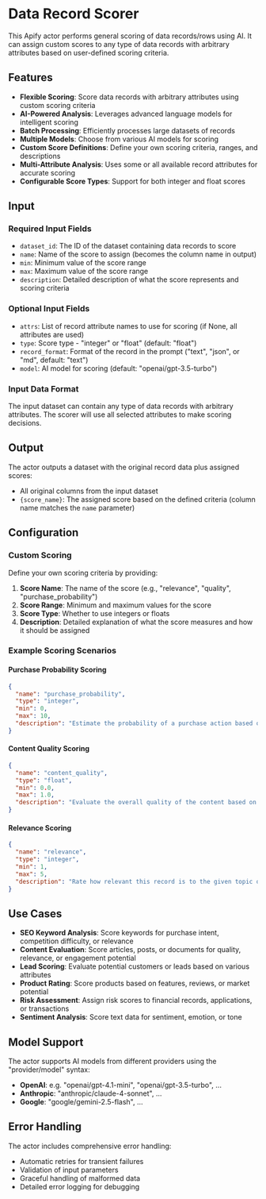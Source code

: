 # Data Record Scorer

This Apify actor performs general scoring of data records/rows using AI. It can assign custom scores to any type of data records with arbitrary attributes based on user-defined scoring criteria.

## Features

- **Flexible Scoring**: Score data records with arbitrary attributes using custom scoring criteria
- **AI-Powered Analysis**: Leverages advanced language models for intelligent scoring
- **Batch Processing**: Efficiently processes large datasets of records
- **Multiple Models**: Choose from various AI models for scoring
- **Custom Score Definitions**: Define your own scoring criteria, ranges, and descriptions
- **Multi-Attribute Analysis**: Uses some or all available record attributes for accurate scoring
- **Configurable Score Types**: Support for both integer and float scores

## Input

### Required Input Fields

- `dataset_id`: The ID of the dataset containing data records to score
- `name`: Name of the score to assign (becomes the column name in output)
- `min`: Minimum value of the score range
- `max`: Maximum value of the score range
- `description`: Detailed description of what the score represents and scoring criteria

### Optional Input Fields

- `attrs`: List of record attribute names to use for scoring (if None, all attributes are used)
- `type`: Score type - "integer" or "float" (default: "float")
- `record_format`: Format of the record in the prompt ("text", "json", or "md", default: "text")
- `model`: AI model for scoring (default: "openai/gpt-3.5-turbo")

### Input Data Format

The input dataset can contain any type of data records with arbitrary attributes. The scorer will use all selected attributes to make scoring decisions.

## Output

The actor outputs a dataset with the original record data plus assigned scores:

- All original columns from the input dataset
- `{score_name}`: The assigned score based on the defined criteria (column name matches the `name` parameter)

## Configuration

### Custom Scoring

Define your own scoring criteria by providing:

1. **Score Name**: The name of the score (e.g., "relevance", "quality", "purchase_probability")
2. **Score Range**: Minimum and maximum values for the score
3. **Score Type**: Whether to use integers or floats
4. **Description**: Detailed explanation of what the score measures and how it should be assigned

### Example Scoring Scenarios

#### Purchase Probability Scoring
```json
{
  "name": "purchase_probability",
  "type": "integer",
  "min": 0,
  "max": 10,
  "description": "Estimate the probability of a purchase action based on the keyword and its associated attributes. The score should be between 0 and 10, where 0 means no purchase probability and 10 means very high purchase probability."
}
```

#### Content Quality Scoring
```json
{
  "name": "content_quality",
  "type": "float",
  "min": 0.0,
  "max": 1.0,
  "description": "Evaluate the overall quality of the content based on factors like relevance, accuracy, clarity, and usefulness. Score from 0.0 (poor quality) to 1.0 (excellent quality)."
}
```

#### Relevance Scoring
```json
{
  "name": "relevance",
  "type": "integer",
  "min": 1,
  "max": 5,
  "description": "Rate how relevant this record is to the given topic or search query. Use a scale from 1 (not relevant) to 5 (highly relevant)."
}
```

## Use Cases

- **SEO Keyword Analysis**: Score keywords for purchase intent, competition difficulty, or relevance
- **Content Evaluation**: Score articles, posts, or documents for quality, relevance, or engagement potential
- **Lead Scoring**: Evaluate potential customers or leads based on various attributes
- **Product Rating**: Score products based on features, reviews, or market potential
- **Risk Assessment**: Assign risk scores to financial records, applications, or transactions
- **Sentiment Analysis**: Score text data for sentiment, emotion, or tone

## Model Support

The actor supports AI models from different providers using the "provider/model" syntax:

- **OpenAI**: e.g. "openai/gpt-4.1-mini", "openai/gpt-3.5-turbo", ...
- **Anthropic**: "anthropic/claude-4-sonnet", ...
- **Google**: "google/gemini-2.5-flash", ...


## Error Handling

The actor includes comprehensive error handling:

- Automatic retries for transient failures
- Validation of input parameters
- Graceful handling of malformed data
- Detailed error logging for debugging

